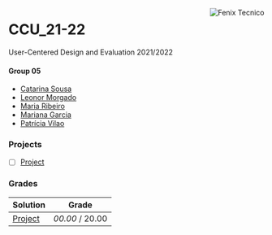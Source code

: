 <a href="http://fenix.tecnico.ulisboa.pt"><img align="right" src="https://fenix.tecnico.ulisboa.pt/api/bennu-portal/configuration/logo" alt="Fenix Tecnico"></a>

# CCU_21-22

User-Centered Design and Evaluation 2021/2022

#### Group 05
- [Catarina Sousa](https://github.com/catasofia)
- [Leonor Morgado](https://github.com/LeonorMorgado00)
- [Maria Ribeiro](https://github.com/amariaribeiro)
- [Mariana Garcia](https://github.com/Marianacgarcia)
- [Patrícia Vilao](https://github.com/patriciavilaoist)

### Projects

- [ ] [Project]()

### Grades
| Solution          | Grade 			   	|
| :-----------------| :-------------: |
| [Project]()      	| *00.00* / 20.00   |
